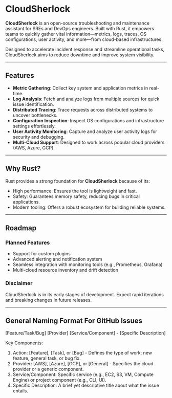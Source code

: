 # CloudSherlock

**CloudSherlock** is an open-source troubleshooting and maintenance assistant for SREs and DevOps engineers. Built with Rust, it empowers teams to quickly gather vital information—metrics, logs, traces, OS configurations, user activity, and more—from cloud-based infrastructures.

Designed to accelerate incident response and streamline operational tasks, CloudSherlock aims to reduce downtime and improve system visibility.

---

## Features

- **Metric Gathering**: Collect key system and application metrics in real-time.
- **Log Analysis**: Fetch and analyze logs from multiple sources for quick issue identification.
- **Distributed Tracing**: Trace requests across distributed systems to uncover bottlenecks.
- **Configuration Inspection**: Inspect OS configurations and infrastructure settings effortlessly.
- **User Activity Monitoring**: Capture and analyze user activity logs for security and debugging.
- **Multi-Cloud Support**: Designed to work across popular cloud providers (AWS, Azure, GCP).

---

## Why Rust?

Rust provides a strong foundation for **CloudSherlock** because of its:
- High performance: Ensures the tool is lightweight and fast.
- Safety: Guarantees memory safety, reducing bugs in critical applications.
- Modern tooling: Offers a robust ecosystem for building reliable systems.

---

## Roadmap

### Planned Features

- Support for custom plugins
- Advanced alerting and notification system
- Seamless integration with monitoring tools (e.g., Prometheus, Grafana)
- Multi-cloud resource inventory and drift detection

### Disclaimer

CloudSherlock is in its early stages of development. Expect rapid iterations and breaking changes in future releases.

---
## General Naming Format For GitHub Issues

\[Feature/Task/Bug\] \[Provider\] [Service/Component] - [Specific Description]

Key Components:
1.	Action: [Feature], [Task], or [Bug] - Defines the type of work: new feature, general task, or bug fix.
2.	Provider: [AWS], [Azure], [GCP], or [General] - Specifies the cloud provider or a generic component.
3.	Service/Component: Specific service (e.g., EC2, S3, VM, Compute Engine) or project component (e.g., CLI, UI).
4.	Specific Description: A brief yet descriptive title about what the issue entails.